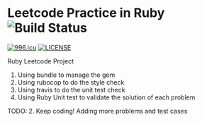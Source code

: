 
# Leetcode Practice in Ruby ![Build Status](https://travis-ci.org/liuhpleon/leetcode-ruby.svg?branch=master)
[![996.icu](https://img.shields.io/badge/link-996.icu-red.svg)](https://996.icu)
[![LICENSE](https://img.shields.io/badge/license-Anti%20996-blue.svg)](https://github.com/996icu/996.ICU/blob/master/LICENSE)


Ruby Leetcode Project

1. Using bundle to manage the gem
2. Using rubocop to do the style check
3. Using travis to do the unit test check
4. Using Ruby Unit test to validate the solution of each problem

TODO:
2. Keep coding! Adding more problems and test cases


